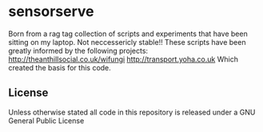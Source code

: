 sensorserve
===========

Born from a rag tag collection of scripts and experiments that have been sitting on my laptop.
Not neccessericly  stable!! These scripts have been greatly informed by the following projects: 
http://theanthillsocial.co.uk/wifungi
http://transport.yoha.co.uk
Which created the basis for this code. 

## License
Unless otherwise stated all code in this repository is released under a GNU General Public License
